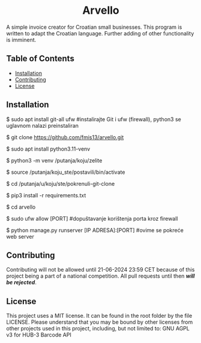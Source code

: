 # <center>**Arvello**</center>

A simple invoice creator for Croatian small businesses.
This program is written to adapt the Croatian language. Further adding of other functionality is imminent. 

## Table of Contents

- [Installation](#installation)
- [Contributing](#contributing)
- [License](#license)

## Installation

$ sudo apt install git-all ufw #instalirajte Git i ufw (firewall), python3 se uglavnom nalazi preinstaliran

$ git clone https://github.com/fmis13/arvello.git

$ sudo apt install python3.11-venv

$ python3 -m venv /putanja/koju/zelite

$ source /putanja/koju_ste/postavili/bin/activate

$ cd /putanja/u/koju/ste/pokrenuli-git-clone

$ pip3 install -r requirements.txt

$ cd arvello

$ sudo ufw allow [PORT] #dopuštavanje korištenja porta kroz firewall

$ python manage.py runserver [IP ADRESA]:[PORT] #ovime se pokreće web server



## Contributing

Contributing will not be allowed until 21-06-2024 23:59 CET because of this project being a part of a national competition.
All pull requests until then ***will be rejected***.

## License

This project uses a MIT license. It can be found in the root folder by the file LICENSE. Please understand that you may be bound by other licenses from other projects used in this project, including, but not limited to:
GNU AGPL v3 for HUB-3 Barcode API
